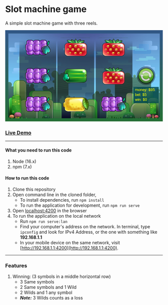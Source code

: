 # Slot machine game
A simple slot machine game with three reels.

![Slots](./examples/Screenshot_2021-07-27-233210.jpg "Slots")

### [Live Demo](https://asiryk.github.io/slot-game/ "Slot game")

---

#### What you need to run this code
1. Node (16.x)
2. npm (7.x)

#### How to run this code
1. Clone this repository
2. Open command line in the cloned folder,
   - To install dependencies, run ```npm install```
   - To run the application for development, run ```npm run serve```
3. Open [localhost:4200](http://localhost:4200/) in the browser
4. To run the application on the local network
   - Run ```npm run serve:lan```
   - Find your computer's address on the network. In terminal, type ```ipconfig``` and look for IPv4 Address, or the one with something like **192.168.1.1**
   - In your mobile device on the same network, visit [http://192.168.1.1:4200](http://192.168.1.1:4200).
   
---

### Features
1. Winning: (3 symbols in a middle horizontal row)
   - 3 Same symbols
   - 2 Same symbols and 1 Wild
   - 2 Wilds and 1 any symbol
   - _**Note:**_ 3 Wilds counts as a loss
